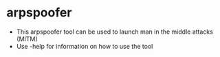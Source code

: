 # arpspoofer

- This arpspoofer tool can be used to launch man in the middle attacks (MITM)
- Use -help for information on how to use the tool
